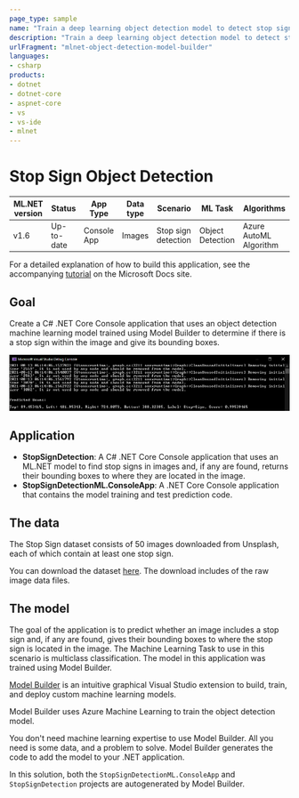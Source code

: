 ```yaml
---
page_type: sample
name: "Train a deep learning object detection model to detect stop signs"
description: "Train a deep learning object detection model to detect stop signs in images"
urlFragment: "mlnet-object-detection-model-builder"
languages:
- csharp
products:
- dotnet
- dotnet-core
- aspnet-core
- vs
- vs-ide
- mlnet
---
```


# Stop Sign Object Detection

| ML.NET version | Status                        | App Type    | Data type | Scenario            | ML Task                   | Algorithms                  |
|----------------|-------------------------------|-------------|-----------|---------------------|---------------------------|-----------------------------|
| v1.6         | Up-to-date | Console App | Images | Stop sign detection | Object Detection | Azure AutoML Algorithm |

For a detailed explanation of how to build this application, see the accompanying [tutorial](https://docs.microsoft.com/en-us/dotnet/machine-learning/tutorials/object-detection-model-builder) on the Microsoft Docs site.

## Goal

Create a C# .NET Core Console application that uses an object detection machine learning model trained using Model Builder to determine if there is a stop sign within the image and give its bounding boxes.

![Console output](./images/console-output.png)

## Application

- **StopSignDetection**:  A C# .NET Core Console application that uses an ML.NET model to find stop signs in images and, if any are found, returns their bounding boxes to where they are located in the image.
- **StopSignDetectionML.ConsoleApp**: A .NET Core Console application that contains the model training and test prediction code.

## The data

The Stop Sign dataset consists of 50 images downloaded from Unsplash, each of which contain at least one stop sign.

You can download the dataset [here](https://aka.ms/mlnet-object-detection-tutorial-assets). The download includes of the raw image data files.

## The model

The goal of the application is to predict whether an image includes a stop sign and, if any are found, gives their bounding boxes to where the stop sign is located in the image. The Machine Learning Task to use in this scenario is multiclass classification. The model in this application was trained using Model Builder.

[Model Builder](https://docs.microsoft.com/dotnet/machine-learning/how-to-guides/install-model-builder) is an intuitive graphical Visual Studio extension to build, train, and deploy custom machine learning models.

Model Builder uses Azure Machine Learning to train the object detection model.

You don't need machine learning expertise to use Model Builder. All you need is some data, and a problem to solve. Model Builder generates the code to add the model to your .NET application.

In this solution, both the `StopSignDetectionML.ConsoleApp` and `StopSignDetection` projects are autogenerated by Model Builder.
